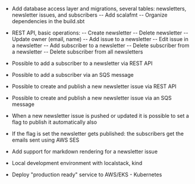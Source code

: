 - Add database access layer and migrations, several tables: newsletters, newsletter issues, and subscribers
  -- Add scalafmt
  -- Organize dependencies in the build.sbt
- REST API, basic operations: 
  -- Create newsletter
  -- Delete newsletter
  -- Update owner (email, name)
  -- Add issue to a newsletter
  -- Edit issue in a newsletter
  -- Add subscriber to a newsletter
  -- Delete subscriber from a newsletter
  -- Delete subscriber from all newsletters
- Possible to add a subscriber to a newsletter via REST API
- Possible to add a subscriber via an SQS message
- Possible to create and publish a new newsletter issue via REST API
- Possible to create and publish a new newsletter issue via an SQS message
- When a new newsletter issue is pushed or updated it is possible to set a flag to publish it automatically also
- If the flag is set the newsletter gets published: the subscribers get the emails sent using AWS SES

- Add support for markdown rendering for a newsletter issue

- Local development environment with localstack, kind
- Deploy "production ready" service to AWS/EKS - Kubernetes